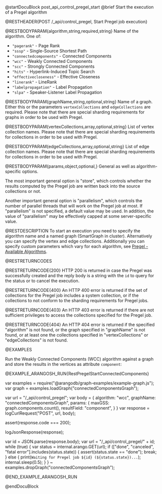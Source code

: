 @startDocuBlock post_api_control_pregel_start
@brief Start the execution of a Pregel algorithm

@RESTHEADER{POST /_api/control_pregel, Start Pregel job execution}

@RESTBODYPARAM{algorithm,string,required,string}
Name of the algorithm. One of:
- `"pagerank"` - Page Rank
- `"sssp"` - Single-Source Shortest Path
- `"connectedcomponents"` - Connected Components
- `"wcc"` - Weakly Connected Components
- `"scc"` - Strongly Connected Components
- `"hits"` - Hyperlink-Induced Topic Search
- `"effectivecloseness"` - Effective Closeness
- `"linerank"` - LineRank
- `"labelpropagation"` - Label Propagation
- `"slpa"` - Speaker-Listener Label Propagation

@RESTBODYPARAM{graphName,string,optional,string}
Name of a graph. Either this or the parameters `vertexCollections` and
`edgeCollections` are required.
Please note that there are special sharding requirements for graphs in order
to be used with Pregel.

@RESTBODYPARAM{vertexCollections,array,optional,string}
List of vertex collection names.
Please note that there are special sharding requirements for collections in order
to be used with Pregel.

@RESTBODYPARAM{edgeCollections,array,optional,string}
List of edge collection names.
Please note that there are special sharding requirements for collections in order
to be used with Pregel.

@RESTBODYPARAM{params,object,optional,}
General as well as algorithm-specific options.

The most important general option is "store", which controls whether the results
computed by the Pregel job are written back into the source collections or not.

Another important general option is "parallelism", which controls the number of
parallel threads that will work on the Pregel job at most. If "parallelism" is not
specified, a default value may be used. In addition, the value of "parallelism"
may be effectively capped at some server-specific value.

@RESTDESCRIPTION
To start an execution you need to specify the algorithm name and a named graph
(SmartGraph in cluster). Alternatively you can specify the vertex and edge
collections. Additionally you can specify custom parameters which vary for each
algorithm, see [Pregel - Available Algorithms](https://www.arangodb.com/docs/stable/graphs-pregel.html#available-algorithms).

@RESTRETURNCODES

@RESTRETURNCODE{200}
HTTP 200 is returned in case the Pregel was successfully created and the reply
body is a string with the `id` to query for the status or to cancel the
execution.

@RESTRETURNCODE{400}
An HTTP 400 error is returned if the set of collections for the Pregel job includes
a system collection, or if the collections to not conform to the sharding requirements
for Pregel jobs.

@RESTRETURNCODE{403}
An HTTP 403 error is returned if there are not sufficient privileges to access
the collections specified for the Pregel job.


@RESTRETURNCODE{404}
An HTTP 404 error is returned if the specified "algorithm" is not found, or the
graph specified in "graphName" is not found, or at least one the collections 
specified in "vertexCollections" or "edgeCollections" is not found.

@EXAMPLES

Run the Weakly Connected Components (WCC) algorithm against a graph and store
the results in the vertices as attribute `component`:

@EXAMPLE_ARANGOSH_RUN{RestPregelStartConnectedComponents}

  var examples = require("@arangodb/graph-examples/example-graph.js");
  var graph = examples.loadGraph("connectedComponentsGraph");

  var url = "/_api/control_pregel";
  var body = {
    algorithm: "wcc",
    graphName: "connectedComponentsGraph",
    params: {
      maxGSS: graph.components.count(),
      resultField: "component",
    }
  }
  var response = logCurlRequest("POST", url, body);

  assert(response.code === 200);

  logJsonResponse(response);

  var id = JSON.parse(response.body);
  var url = "/_api/control_pregel/" + id;
  while (true) {
    var status = internal.arango.GET(url);
    if (["done", "canceled", "fatal error"].includes(status.state)) {
      assert(status.state == "done");
      break;
    } else {
      print(`Waiting for Pregel job ${id} (${status.state})...`);
      internal.sleep(0.5);
    }
  }
~ examples.dropGraph("connectedComponentsGraph");

@END_EXAMPLE_ARANGOSH_RUN

@endDocuBlock

